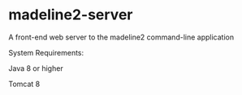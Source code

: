 # madeline2-server
A front-end web server to the madeline2 command-line application

System Requirements:

Java 8 or higher

Tomcat 8
